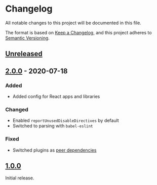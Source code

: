# Changelog

All notable changes to this project will be documented in this file.

The format is based on [Keep a Changelog](https://keepachangelog.com/en/1.0.0/),
and this project adheres to
[Semantic Versioning](https://semver.org/spec/v2.0.0.html).

## [Unreleased]

## [2.0.0] - 2020-07-18

### Added

- Added config for React apps and libraries

### Changed

- Enabled `reportUnusedDisableDirectives` by default
- Switched to parsing with `babel-eslint`

### Fixed

- Switched plugins as
  [peer dependencies](https://eslint.org/docs/developer-guide/shareable-configs#publishing-a-shareable-config)

## [1.0.0]

Initial release.

[unreleased]: https://github.com/dxw/eslint-config/compare/v2.0.0...HEAD
[2.0.0]: https://github.com/dxw/eslint-config/compare/v1.0.0...v2.0.0
[1.0.0]: https://github.com/dxw/eslint-config/releases/tag/v1.0.0
